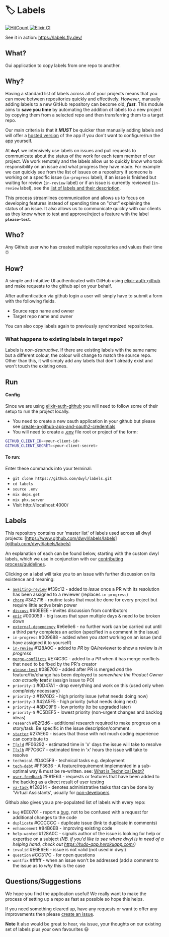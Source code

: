 # 🏷 Labels

[![HitCount](https://hits.dwyl.com/dwyl/labels.svg?style=flat-square)](https://hits.dwyl.com/dwyl/labels)
[![Elixir CI](https://github.com/dwyl/labels/actions/workflows/ci.yml/badge.svg)](https://github.com/dwyl/labels/actions/workflows/ci.yml)

See it in action: https://labels.fly.dev/

## What?

Gui application to copy labels from one repo to another.

## Why?

Having a standard list of labels across all of your projects means that you can
move between repositories quickly and effectively. *However*, manually adding
labels to a new GitHub repository can become old, ***fast***. This module aims
to **save you time** by automating the addition of labels to a new project by
copying them from a selected repo and then transferring them to a target repo.

Our main criteria is that it ***MUST*** be quicker than manually adding labels and will offer a
[hosted version](https://labels.fly.dev/)
of the app if you don't want to configure/run the app yourself.

At **`dwyl`** we intensively use labels on issues and pull requests
to communicate about the status of the work
for each team member of our project.
We work remotely and the labels allow us
to quickly know who took responsibility on an issue
and what progress they have made.
For example we can quickly see
from the list of issues on a repository
if someone is working on a specific issue (`in-progress` label),
if an issue is finished but waiting for review (`in-review` label)
or if an issue is currently reviewed (`in-review` label),
see the [list of labels and their description](https://github.com/dwyl/labels#labels).

This process streamlines communication
and allows us to focus on developing features
instead of spending time on "chat"
explaining the status of an issue.
It also allows us to communicate quickly with our clients
as they know when to test and approve/reject a feature with the label **`please-test`**.

## Who?

Any Github user who has created multiple repositories and values their time ⏰

## How?

A simple and intuitive UI authenticated with GitHub using
[elixir-auth-github](https://github.com/dwyl/elixir-auth-github/)
and make requests to the github api on your behalf.

After authentication via github login a user will simply have to submit a form with the following fields.
 + Source repo name and owner
 + Target repo name and owner

You can also copy labels again to previously synchronized repositories.

### What happens to existing labels in target repo?

Labels is _non-destructive_.
If there are existing labels with the same name but a different colour,
the colour will change to match the source repo.
Other than this, it will simply add any labels that don't already exist and
won't touch the existing ones.

## Run


#### Config

Since we are using [elixir-auth-github](https://github.com/dwyl/elixir-auth-github)
you will need to follow some of their setup to run the project locally.
 + You need to create a new oauth application in your github but please see
   [create-a-github-app-and-oauth2-credentials](https://github.com/dwyl/elixir-auth-github/#2-create-a-github-app-and-oauth2-credentials-)
 + You will need to create a
 [.env](https://github.com/dwyl/learn-environment-variables)
 file root or project of the form:

```sh
GITHUB_CLIENT_ID=<your-client-id>
GITHUB_CLIENT_SECRET=<your-client-secret>
```

#### To run:

Enter these commands into your terminal:
* `git clone https://github.com/dwyl/labels.git`
* `cd labels`
* `source .env`
* `mix deps.get`
* `mix phx.server`
* Visit http://localhost:4000/


## Labels

This repository contains our 'master list' of labels used across all dwyl projects:
[https://www.github.com/dwyl/labels/labels](github.com/dwyl/labels/labels)

An explanation of each can be found below,
starting with the custom dwyl labels,
which we use in conjunction with our
[contributing process/guidelines](https://www.github.com/dwyl/contributing).

Clicking on a label will take you to an issue with further discussion on its existence and meaning:

- [`awaiting-review`](https://github.com/dwyl/labels/issues/49) #f39c12 - added to _issue_ once a PR with its resolution has been assigned to a reviewer (replaces `in-progress`)
- [`chore`](https://github.com/dwyl/labels/issues/37) #3A2716 - routine tasks that must be done for every project but require little active brain power
- [`discuss`](https://github.com/dwyl/labels/issues/8) #60EEEE - invites discussion from contributors
- [`epic`](https://github.com/dwyl/labels/issues/35) #000059 - big issues that span multiple days & need to be broken down
- [`external-dependency`](https://github.com/dwyl/labels/issues/54) #e6e6e6 - no further work can be carried out until a third party completes an action (specified in a comment in the issue)
- `in-progress` #009688 - added when you *start* working on an issue (and have assigned it to yourself)
- [`in-review`](https://github.com/dwyl/labels/issues/48) #128A0C - added to _PR_ by QA/reviewer to show a review is *in progress*
- [`merge-conflicts`](https://github.com/dwyl/labels/issues/26) #E74C3C - added to a _PR_ when it has merge conflicts that need to be fixed by the PR's creator
- [`please-test`](https://github.com/dwyl/labels/issues/46) #08E700 - added after PR is merged *and* the feature/fix/change has been deployed to *somewhere the Product Owner can actually **test** it* (assign issue to PO)
- `priority-1` #0D47A1 - drop everything and work on this (used only when _completely_ necessary)
- `priority-2` #1976D2 - high priority issue (what needs doing now)
- `priority-3` #42A5F5 - high priority (what needs doing next)
- `priority-4` #8DC9F9 - low priority (to be upgraded later)
- `priority-5` #C5DEF5 - lowest priority (non-urgent changes and backlog ideas)
- `research` #82f2d6 - additional research required to make progress on a story/task. Be specific in the issue description/comment.
- [`starter`](https://github.com/dwyl/labels/issues/36) #27AE60 - issues that those with not much coding experience can contribute to
- [`T[x]d`](https://github.com/dwyl/labels/issues/41) #F06292 - estimated time in 'x' days the issue will take to resolve
- [`T[x]h`](https://github.com/dwyl/labels/issues/41) #F7C6C7 - estimated time in 'x' hours the issue will take to resolve
- `technical` #D4C5F9 - technical tasks e.g. deployment
- [`tech-debt`](https://github.com/dwyl/labels/issues/101) #FF3636 - A feature/requirement implemented in a sub-optimal way & must be re-written.
  see: [What is Technical Debt?](https://github.com/dwyl/product-owner-guide#what-is-technical-debt)
- [`user-feedback`](https://github.com/dwyl/labels/issues/61) #E91E63 - requests or features that have been added to the backlog as a direct result of user testing
- [`va-task`](https://github.com/dwyl/labels/issues/50) #128214 -
denotes administrative tasks that can be done by 'Virtual Assistants',
usually for [non-developers](https://www.amazon.co.uk/Virtual-Freedom-Chris-C-Ducker/dp/1939529743)

Github also gives you a pre-populated list of labels with every repo:

- `bug` #EE0701 - report a [bug](https://en.wikipedia.org/wiki/Software_bug), not to be confused with a request for additional changes to the code
- `duplicate` #CCCCCC - duplicate issue (link to duplicate in comments)
- `enhancement` #84B6EB - improving existing code
- `help-wanted` #128A0C - signals author of the issue is looking for help or expertise on a subject
_(NB. if you'd like to see where dwyl is in need of a helping hand, check out https://tudo-app.herokuapp.com/)_
- `invalid` #E6E6E6 - issue is not valid (not used in dwyl)
- `question` #CC317C - for open questions
- `wontfix` #ffffff - when an issue won't be addressed (add a comment to the issue as to *why* this is the case


## Questions/Suggestions

We hope you find the application useful! We really want to make the process of setting up a repo as fast as possible so hope this helps.

If you need something cleared up, have any requests or want to offer any improvements then please [create an issue](https://github.com/dwyl/labels/issues/new).

 **Note** It also would be great to hear, via issue, your thoughts on our existing set of labels plus your own favourites :smiley:
